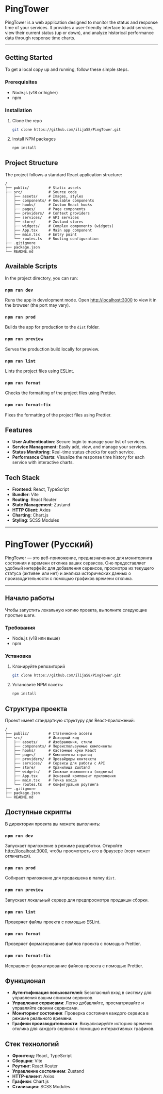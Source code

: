 # PingTower

PingTower is a web application designed to monitor the status and response time of your services. It provides a user-friendly interface to add services, view their current status (up or down), and analyze historical performance data through response time charts.

---

## Getting Started

To get a local copy up and running, follow these simple steps.

### Prerequisites

- Node.js (v18 or higher)
- npm

### Installation

1.  Clone the repo
    ```sh
    git clone https://github.com/ilija58/PingTower.git
    ```
2.  Install NPM packages
    ```sh
    npm install
    ```

## Project Structure

The project follows a standard React application structure:

```
/
├── public/         # Static assets
├── src/            # Source code
│   ├── assets/     # Images, styles
│   ├── components/ # Reusable components
│   ├── hooks/      # Custom React hooks
│   ├── pages/      # Page components
│   ├── providers/  # Context providers
│   ├── services/   # API services
│   ├── store/      # Zustand stores
│   ├── widgets/    # Complex components (widgets)
│   ├── App.tsx     # Main app component
│   ├── main.tsx    # Entry point
│   └── routes.ts   # Routing configuration
├── .gitignore
├── package.json
└── README.md
```

## Available Scripts

In the project directory, you can run:

### `npm run dev`

Runs the app in development mode.
Open [http://localhost:3000](http://localhost:3000) to view it in the browser (the port may vary).

### `npm run prod`

Builds the app for production to the `dist` folder.

### `npm run preview`

Serves the production build locally for preview.

### `npm run lint`

Lints the project files using ESLint.

### `npm run format`

Checks the formatting of the project files using Prettier.

### `npm run format:fix`

Fixes the formatting of the project files using Prettier.

## Features

- **User Authentication**: Secure login to manage your list of services.
- **Service Management**: Easily add, view, and manage your services.
- **Status Monitoring**: Real-time status checks for each service.
- **Performance Charts**: Visualize the response time history for each service with interactive charts.

## Tech Stack

- **Frontend**: React, TypeScript
- **Bundler**: Vite
- **Routing**: React Router
- **State Management**: Zustand
- **HTTP Client**: Axios
- **Charting**: Chart.js
- **Styling**: SCSS Modules

---

# PingTower (Русский)

PingTower — это веб-приложение, предназначенное для мониторинга состояния и времени отклика ваших сервисов. Оно предоставляет удобный интерфейс для добавления сервисов, просмотра их текущего статуса (активен или нет) и анализа исторических данных о производительности с помощью графиков времени отклика.

---

## Начало работы

Чтобы запустить локальную копию проекта, выполните следующие простые шаги.

### Требования

- Node.js (v18 или выше)
- npm

### Установка

1.  Клонируйте репозиторий
    ```sh
    git clone https://github.com/ilija58/PingTower.git
    ```
2.  Установите NPM пакеты
    ```sh
    npm install
    ```

## Структура проекта

Проект имеет стандартную структуру для React-приложений:

```
/
├── public/         # Статические ассеты
├── src/            # Исходный код
│   ├── assets/     # Изображения, стили
│   ├── components/ # Переиспользуемые компоненты
│   ├── hooks/      # Кастомные хуки React
│   ├── pages/      # Компоненты страниц
│   ├── providers/  # Провайдеры контекста
│   ├── services/   # Сервисы для работы с API
│   ├── store/      # Хранилища Zustand
│   ├── widgets/    # Сложные компоненты (виджеты)
│   ├── App.tsx     # Основной компонент приложения
│   ├── main.tsx    # Точка входа
│   └── routes.ts   # Конфигурация роутинга
├── .gitignore
├── package.json
└── README.md
```

## Доступные скрипты

В директории проекта вы можете выполнить:

### `npm run dev`

Запускает приложение в режиме разработки.
Откройте [http://localhost:3000](http://localhost:3000), чтобы просмотреть его в браузере (порт может отличаться).

### `npm run prod`

Собирает приложение для продакшена в папку `dist`.

### `npm run preview`

Запускает локальный сервер для предпросмотра продакшн сборки.

### `npm run lint`

Проверяет файлы проекта с помощью ESLint.

### `npm run format`

Проверяет форматирование файлов проекта с помощью Prettier.

### `npm run format:fix`

Исправляет форматирование файлов проекта с помощью Prettier.

## Функционал

- **Аутентификация пользователей**: Безопасный вход в систему для управления вашим списком сервисов.
- **Управление сервисами**: Легко добавляйте, просматривайте и управляйте своими сервисами.
- **Мониторинг состояния**: Проверка состояния каждого сервиса в режиме реального времени.
- **Графики производительности**: Визуализируйте историю времени отклика для каждого сервиса с помощью интерактивных графиков.

## Стек технологий

- **Фронтенд**: React, TypeScript
- **Сборщик**: Vite
- **Роутинг**: React Router
- **Управление состоянием**: Zustand
- **HTTP-клиент**: Axios
- **Графики**: Chart.js
- **Стилизация**: SCSS Modules
